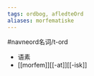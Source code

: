 ```yaml
---
tags: ordbog, afledteOrd
aliases: morfematiske
---
```


#navneord名词/t-ord
- 语素
- [[morfem]][[-at]][[-isk]]